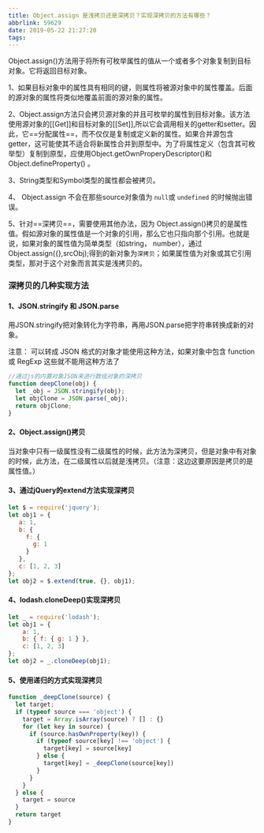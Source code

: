```yaml
---
title: Object.assign 是浅拷贝还是深拷贝？实现深拷贝的方法有哪些？
abbrlink: 59629
date: 2019-05-22 21:27:20
tags:
---
```










Object.assign()方法用于将所有可枚举属性的值从一个或者多个对象复制到目标对象。它将返回目标对象。

1、如果目标对象中的属性具有相同的键，则属性将被源对象中的属性覆盖。后面的源对象的属性将类似地覆盖前面的源对象的属性。

<!--more-->

2、Object.assign方法只会拷贝源对象的并且可枚举的属性到目标对象。该方法使用源对象的[[Get]]和目标对象的[[Set]],所以它会调用相关的getter和setter。因此，它==分配属性==，而不仅仅是复制或定义新的属性。如果合并源包含getter，这可能使其不适合将新属性合并到原型中。为了将属性定义（包含其可枚举型）复制到原型，应使用Object.getOwnProperyDescriptor()和 Object.defineProperty() 。 

3、String类型和Symbol类型的属性都会被拷贝。

4、 Object.assign 不会在那些source对象值为 `null`或 `undefined` 的时候抛出错误。 

5、针对==深拷贝==，需要使用其他办法，因为 Object.assign()拷贝的是属性值。假如源对象的属性值是一个对象的引用，那么它也只指向那个引用。也就是说，如果对象的属性值为简单类型（如string， number），通过Object.assign({},srcObj);得到的新对象为`深拷贝`；如果属性值为对象或其它引用类型，那对于这个对象而言其实是浅拷贝的。









### 深拷贝的几种实现方法

#### 1、JSON.stringify 和 JSON.parse

用JSON.stringify把对象转化为字符串，再用JSON.parse把字符串转换成新的对象。

注意： 可以转成 JSON 格式的对象才能使用这种方法，如果对象中包含 function 或 RegExp 这些就不能用这种方法了

```js
//通过js的内置对象JSON来进行数组对象的深拷贝
function deepClone(obj) {
  let _obj = JSON.stringify(obj);
  let objClone = JSON.parse(_obj);
  return objClone;
}
```



#### 2、Object.assign()拷贝

当对象中只有一级属性没有二级属性的时候，此方法为深拷贝，但是对象中有对象的时候，此方法，在二级属性以后就是浅拷贝。（注意：这边这要原因是拷贝的是属性值。）



#### 3、通过jQuery的extend方法实现深拷贝

```js
let $ = require('jquery');
let obj1 = {
   a: 1,
   b: {
     f: {
       g: 1
     }
   },
   c: [1, 2, 3]
};
let obj2 = $.extend(true, {}, obj1);
```



#### 4、lodash.cloneDeep()实现深拷贝

```js
let _ = require('lodash');
let obj1 = {
    a: 1,
    b: { f: { g: 1 } },
    c: [1, 2, 3]
};
let obj2 = _.cloneDeep(obj1);
```



#### 5、使用递归的方式实现深拷贝

```js
function _deepClone(source) {
  let target;
  if (typeof source === 'object') {
    target = Array.isArray(source) ? [] : {}
    for (let key in source) {
      if (source.hasOwnProperty(key)) {
        if (typeof source[key] !== 'object') {
          target[key] = source[key]
        } else {
          target[key] = _deepClone(source[key])
        }
      }
    }
  } else {
    target = source
  }
  return target
}
```

